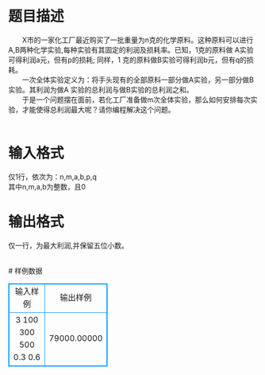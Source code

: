 # 

 
 # 题目描述 
<p>
　　X市的一家化工厂最近购买了一批重量为n克的化学原料。这种原料可以进行A,B两种化学实验,每种实验有其固定的利润及损耗率。已知，1克的原料做 A实验可得利润a元，但有p的损耗; 同样，1 克的原料做B实验可得利润b元，但有q的损耗。<br>　　一次全体实验定义为：将手头现有的全部原料一部分做A实验，另一部分做B实验。其利润为做A 实验的总利润与做B实验的总利润之和。<br>　　于是一个问题摆在面前，若化工厂准备做m次全体实验，那么如何安排每次实验，才能使得总利润最大呢？请你编程解决这个问题。<br><br></p> 

 
 # 输入格式 
<p>
仅1行，依次为：n,m,a,b,p,q<br>其中n,m,a,b为整数，且0<n<10000, 0<m<=30, 0<a,b<=1000，0<p<1, 0<q<1。<br><br></p> 

 
 # 输出格式 
<p>
仅一行，为最大利润,并保留五位小数。<br><br></p> 
# 样例数据
<style>
        table,table tr th, table tr td { border:1px solid #0094ff; }
        table { width: 200px; min-height: 25px; line-height: 25px; text-align: center; border-collapse: collapse;}   
    </style>
<table>
	<tr>
		<td>输入样例</td>
		<td>输出样例</td>
	</tr>
<tr><td>3 100 300 500 0.3 0.6
</td><td>79000.00000</td></tr></table>
